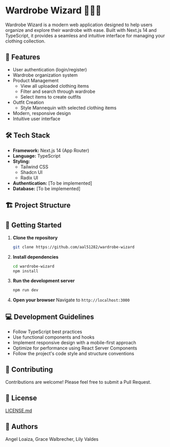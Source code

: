 # Wardrobe Wizard 🧙‍♂️👔

Wardrobe Wizard is a modern web application designed to help users organize and explore their wardrobe with ease. Built with Next.js 14 and TypeScript, it provides a seamless and intuitive interface for managing your clothing collection.

## 🚀 Features

- User authentication (login/register)
- Wardrobe organization system
- Product Management
  - View all uploaded clothing items
  - Filter and search through wardrobe
  - Select items to create outfits
- Outfit Creation
  - Style Mannequin with selected clothing items
- Modern, responsive design
- Intuitive user interface

## 🛠️ Tech Stack

- **Framework:** Next.js 14 (App Router)
- **Language:** TypeScript
- **Styling:**
  - Tailwind CSS
  - Shadcn UI
  - Radix UI
- **Authentication:** [To be implemented]
- **Database:** [To be implemented]

## 🏗️ Project Structure

## 🚦 Getting Started

1. **Clone the repository**

   ```bash
   git clone https://github.com/aal51282/wardrobe-wizard
   ```

2. **Install dependencies**

   ```bash
   cd wardrobe-wizard
   npm install
   ```

3. **Run the development server**

   ```bash
   npm run dev
   ```

4. **Open your browser**
   Navigate to `http://localhost:3000`

## 💻 Development Guidelines

- Follow TypeScript best practices
- Use functional components and hooks
- Implement responsive design with a mobile-first approach
- Optimize for performance using React Server Components
- Follow the project's code style and structure conventions

## 🤝 Contributing

Contributions are welcome! Please feel free to submit a Pull Request.

## 📝 License

[LICENSE.md](LICENSE.md)

## 👥 Authors

Angel Loaiza, Grace Walbrecher, Lily Valdes
